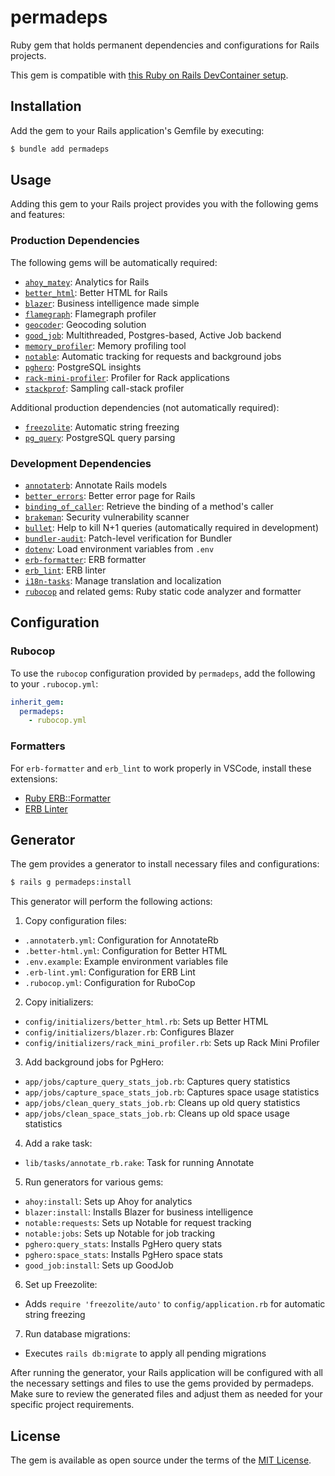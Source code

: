 # permadeps

Ruby gem that holds permanent dependencies and configurations for Rails projects.

This gem is compatible with [this Ruby on Rails DevContainer setup](https://github.com/AliOsm/ruby-on-rails-devcontainer).

## Installation

Add the gem to your Rails application's Gemfile by executing:

```bash
$ bundle add permadeps
```

## Usage

Adding this gem to your Rails project provides you with the following gems and features:

### Production Dependencies

The following gems will be automatically required:

- [`ahoy_matey`](https://github.com/ankane/ahoy): Analytics for Rails
- [`better_html`](https://github.com/Shopify/better-html): Better HTML for Rails
- [`blazer`](https://github.com/ankane/blazer): Business intelligence made simple
- [`flamegraph`](https://github.com/SamSaffron/flamegraph): Flamegraph profiler
- [`geocoder`](https://github.com/alexreisner/geocoder): Geocoding solution
- [`good_job`](https://github.com/bensheldon/good_job): Multithreaded, Postgres-based, Active Job backend
- [`memory_profiler`](https://github.com/SamSaffron/memory_profiler): Memory profiling tool
- [`notable`](https://github.com/ankane/notable): Automatic tracking for requests and background jobs
- [`pghero`](https://github.com/ankane/pghero): PostgreSQL insights
- [`rack-mini-profiler`](https://github.com/MiniProfiler/rack-mini-profiler): Profiler for Rack applications
- [`stackprof`](https://github.com/tmm1/stackprof): Sampling call-stack profiler

Additional production dependencies (not automatically required):

- [`freezolite`](https://github.com/ruby-next/freezolite): Automatic string freezing
- [`pg_query`](https://github.com/pganalyze/pg_query): PostgreSQL query parsing

### Development Dependencies

- [`annotaterb`](https://github.com/drwl/annotaterb): Annotate Rails models
- [`better_errors`](https://github.com/BetterErrors/better_errors): Better error page for Rails
- [`binding_of_caller`](https://github.com/banister/binding_of_caller): Retrieve the binding of a method's caller
- [`brakeman`](https://github.com/presidentbeef/brakeman): Security vulnerability scanner
- [`bullet`](https://github.com/flyerhzm/bullet): Help to kill N+1 queries (automatically required in development)
- [`bundler-audit`](https://github.com/rubysec/bundler-audit): Patch-level verification for Bundler
- [`dotenv`](https://github.com/bkeepers/dotenv): Load environment variables from `.env`
- [`erb-formatter`](https://github.com/nebulab/erb-formatter): ERB formatter
- [`erb_lint`](https://github.com/Shopify/erb-lint): ERB linter
- [`i18n-tasks`](https://github.com/glebm/i18n-tasks): Manage translation and localization
- [`rubocop`](https://github.com/rubocop/rubocop) and related gems: Ruby static code analyzer and formatter

## Configuration

### Rubocop

To use the `rubocop` configuration provided by `permadeps`, add the following to your `.rubocop.yml`:

```yml
inherit_gem:
  permadeps:
    - rubocop.yml
```

### Formatters

For `erb-formatter` and `erb_lint` to work properly in VSCode, install these extensions:
- [Ruby ERB::Formatter](https://marketplace.visualstudio.com/items?itemName=elia.erb-formatter)
- [ERB Linter](https://marketplace.visualstudio.com/items?itemName=manuelpuyol.erb-linter)

## Generator

The gem provides a generator to install necessary files and configurations:

```bash
$ rails g permadeps:install
```

This generator will perform the following actions:

1. Copy configuration files:
  - `.annotaterb.yml`: Configuration for AnnotateRb
  - `.better-html.yml`: Configuration for Better HTML
  - `.env.example`: Example environment variables file
  - `.erb-lint.yml`: Configuration for ERB Lint
  - `.rubocop.yml`: Configuration for RuboCop

2. Copy initializers:
  - `config/initializers/better_html.rb`: Sets up Better HTML
  - `config/initializers/blazer.rb`: Configures Blazer
  - `config/initializers/rack_mini_profiler.rb`: Sets up Rack Mini Profiler

3. Add background jobs for PgHero:
  - `app/jobs/capture_query_stats_job.rb`: Captures query statistics
  - `app/jobs/capture_space_stats_job.rb`: Captures space usage statistics
  - `app/jobs/clean_query_stats_job.rb`: Cleans up old query statistics
  - `app/jobs/clean_space_stats_job.rb`: Cleans up old space usage statistics

4. Add a rake task:
  - `lib/tasks/annotate_rb.rake`: Task for running Annotate

5. Run generators for various gems:
  - `ahoy:install`: Sets up Ahoy for analytics
  - `blazer:install`: Installs Blazer for business intelligence
  - `notable:requests`: Sets up Notable for request tracking
  - `notable:jobs`: Sets up Notable for job tracking
  - `pghero:query_stats`: Installs PgHero query stats
  - `pghero:space_stats`: Installs PgHero space stats
  - `good_job:install`: Sets up GoodJob

6. Set up Freezolite:
  - Adds `require 'freezolite/auto'` to `config/application.rb` for automatic string freezing

7. Run database migrations:
  - Executes `rails db:migrate` to apply all pending migrations

After running the generator, your Rails application will be configured with all the necessary settings and files to use the gems provided by permadeps. Make sure to review the generated files and adjust them as needed for your specific project requirements.

## License

The gem is available as open source under the terms of the [MIT License](https://opensource.org/licenses/MIT).
